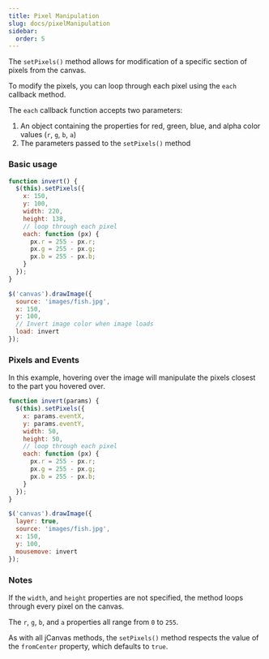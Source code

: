 ```yaml
---
title: Pixel Manipulation
slug: docs/pixelManipulation
sidebar:
  order: 5
---
```


The `setPixels()` method allows for modification of a specific section of pixels from the canvas.

To modify the pixels, you can loop through each pixel using the `each` callback method.

The `each` callback function accepts two parameters:

1. An object containing the properties for red, green, blue, and alpha color values (`r`, `g`, `b`, `a`)
2. The parameters passed to the `setPixels()` method

### Basic usage

```js
function invert() {
  $(this).setPixels({
    x: 150,
    y: 100,
    width: 220,
    height: 138,
    // loop through each pixel
    each: function (px) {
      px.r = 255 - px.r;
      px.g = 255 - px.g;
      px.b = 255 - px.b;
    }
  });
}

$('canvas').drawImage({
  source: 'images/fish.jpg',
  x: 150,
  y: 100,
  // Invert image color when image loads
  load: invert
});
```

### Pixels and Events

In this example, hovering over the image will manipulate the pixels closest to the part you hovered over.

```js
function invert(params) {
  $(this).setPixels({
    x: params.eventX,
    y: params.eventY,
    width: 50,
    height: 50,
    // loop through each pixel
    each: function (px) {
      px.r = 255 - px.r;
      px.g = 255 - px.g;
      px.b = 255 - px.b;
    }
  });
}

$('canvas').drawImage({
  layer: true,
  source: 'images/fish.jpg',
  x: 150,
  y: 100,
  mousemove: invert
});
```

### Notes

If the `width`, and `height` properties are not specified, the method loops through every pixel on the canvas.

The `r`, `g`, `b`, and `a` properties all range from `0` to `255`.

As with all jCanvas methods, the `setPixels()` method respects the value of the `fromCenter` property, which defaults to `true`.

